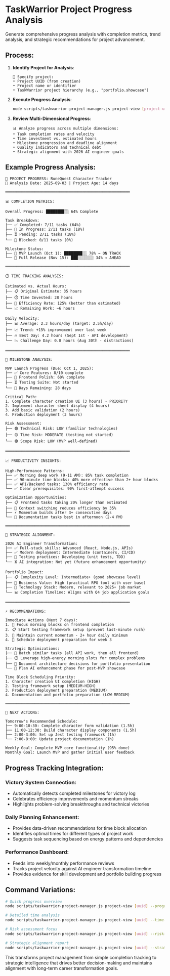 # TaskWarrior Project Progress Analysis

Generate comprehensive progress analysis with completion metrics, trend analysis, and strategic recommendations for project advancement.

## Process:

1. **Identify Project for Analysis**:
   ```
   🎯 Specify project:
   • Project UUID (from creation)
   • Project name or identifier
   • TaskWarrior project hierarchy (e.g., "portfolio.showcase")
   ```

2. **Execute Progress Analysis**:
   ```bash
   node scripts/taskwarrior-project-manager.js project-view [project-uuid] --analysis
   ```

3. **Review Multi-Dimensional Progress**:
   ```
   📊 Analyze progress across multiple dimensions:
   • Task completion rates and velocity
   • Time investment vs. estimated hours
   • Milestone progression and deadline alignment
   • Quality indicators and technical debt
   • Strategic alignment with 2026 AI engineer goals
   ```

## Example Progress Analysis:

```
🎯 PROJECT PROGRESS: RuneQuest Character Tracker
📅 Analysis Date: 2025-09-03 | Project Age: 14 days

═══════════════════════════════════════════════════════

📊 COMPLETION METRICS:

Overall Progress: ████████░░ 64% Complete

Task Breakdown:
├── ✅ Completed: 7/11 tasks (64%)
├── 🔄 In Progress: 2/11 tasks (18%)  
├── ⏳ Pending: 2/11 tasks (18%)
└── 🚨 Blocked: 0/11 tasks (0%)

Milestone Status:
├── 🎯 MVP Launch (Oct 1): ████████░░ 78% → ON TRACK
└── 🎯 Full Release (Nov 15): ███░░░░░░░ 34% → AHEAD

═══════════════════════════════════════════════════════

⏱️ TIME TRACKING ANALYSIS:

Estimated vs. Actual Hours:
├── 📋 Original Estimate: 35 hours
├── ⏱️ Time Invested: 28 hours  
├── 🎯 Efficiency Rate: 125% (better than estimated)
└── 📈 Remaining Work: ~6 hours

Daily Velocity:
├── 📊 Average: 2.3 hours/day (target: 2.5h/day)
├── 📈 Trend: +15% improvement over last week
├── 🔥 Best Day: 4.2 hours (Sept 1st - API development)
└── 📉 Challenge Day: 0.8 hours (Aug 30th - distractions)

═══════════════════════════════════════════════════════

🎯 MILESTONE ANALYSIS:

MVP Launch Progress (Due: Oct 1, 2025):
├── ✅ Core Features: 8/10 complete
├── 🔄 Frontend Polish: 60% complete
├── ⏳ Testing Suite: Not started
└── 📅 Days Remaining: 28 days

Critical Path:
1. Complete character creation UI (3 hours) - PRIORITY
2. Implement character sheet display (4 hours)
3. Add basic validation (2 hours)  
4. Production deployment (3 hours)

Risk Assessment:
├── 🟢 Technical Risk: LOW (familiar technologies)
├── 🟡 Time Risk: MODERATE (testing not started)
└── 🟢 Scope Risk: LOW (MVP well-defined)

═══════════════════════════════════════════════════════

📈 PRODUCTIVITY INSIGHTS:

High-Performance Patterns:
├── ✅ Morning deep work (9-11 AM): 85% task completion
├── ✅ 90-minute time blocks: 40% more effective than 2+ hour blocks
├── ✅ API/Backend tasks: 130% efficiency rate
└── ✅ Clear prerequisites: 90% first-attempt success

Optimization Opportunities:
├── 📋 Frontend tasks taking 20% longer than estimated
├── 🎯 Context switching reduces efficiency by 35%
├── ⚡ Momentum builds after 3+ consecutive days
└── 🧠 Documentation tasks best in afternoon (2-4 PM)

═══════════════════════════════════════════════════════

🚀 STRATEGIC ALIGNMENT:

2026 AI Engineer Transformation:
├── ✅ Full-stack skills: Advanced (React, Node.js, APIs)
├── ✅ Modern deployment: Intermediate (containers, CI/CD)
├── 🔄 Testing practices: Developing (unit tests, TDD)
└── ⏳ AI integration: Not yet (future enhancement opportunity)

Portfolio Impact:
├── 📋 Complexity Level: Intermediate+ (good showcase level)
├── 🎯 Business Value: High (practical RPG tool with user base)
├── 🔧 Technology Stack: Modern, relevant to 2025+ job market
└── 📊 Completion Timeline: Aligns with Q4 job application goals

═══════════════════════════════════════════════════════

⚡ RECOMMENDATIONS:

Immediate Actions (Next 7 days):
1. 🎯 Focus morning blocks on frontend completion
2. 📋 Start testing framework setup (prevent last-minute rush)
3. 🔄 Maintain current momentum - 2+ hour daily minimum
4. 📅 Schedule deployment preparation for week 3

Strategic Optimizations:
├── 🧠 Batch similar tasks (all API work, then all frontend)
├── ⏱️ Leverage high-energy morning slots for complex problems
├── 📝 Document architecture decisions for portfolio presentation
└── 🎯 Plan AI enhancement phase for post-MVP showcase

Time Block Scheduling Priority:
1. Character creation UI completion (HIGH)
2. Testing framework setup (MEDIUM-HIGH)  
3. Production deployment preparation (MEDIUM)
4. Documentation and portfolio preparation (LOW-MEDIUM)

═══════════════════════════════════════════════════════

📅 NEXT ACTIONS:

Tomorrow's Recommended Schedule:
├── 9:00-10:30: Complete character form validation (1.5h)
├── 11:00-12:30: Build character display components (1.5h)  
├── 2:00-3:00: Set up Jest testing framework (1h)
└── 7:00-8:00: Update project documentation (1h)

Weekly Goal: Complete MVP core functionality (95% done)
Monthly Goal: Launch MVP and gather initial user feedback
```

## Progress Tracking Integration:

### **Victory System Connection**:
- Automatically detects completed milestones for victory log
- Celebrates efficiency improvements and momentum streaks  
- Highlights problem-solving breakthroughs and technical victories

### **Daily Planning Enhancement**:
- Provides data-driven recommendations for time block allocation
- Identifies optimal times for different types of project work
- Suggests task sequencing based on energy patterns and dependencies

### **Performance Dashboard**:
- Feeds into weekly/monthly performance reviews
- Tracks project velocity against AI engineer transformation timeline
- Provides evidence for skill development and portfolio building progress

## Command Variations:

```bash
# Quick progress overview
node scripts/taskwarrior-project-manager.js project-view [uuid] --progress-brief

# Detailed time analysis
node scripts/taskwarrior-project-manager.js project-view [uuid] --time-analysis

# Risk assessment focus
node scripts/taskwarrior-project-manager.js project-view [uuid] --risk-analysis

# Strategic alignment report
node scripts/taskwarrior-project-manager.js project-view [uuid] --strategy-focus
```

This transforms project management from simple completion tracking to strategic intelligence that drives better decision-making and maintains alignment with long-term career transformation goals.